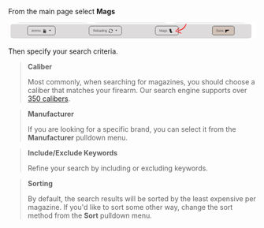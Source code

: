 <!-- TITLE: Searching Magazines -->
<!-- SUBTITLE: How to search for mags at AmmoSeek.com -->

From the main page select **Mags**

![Searchmagazines](/uploads/searchmagazines.png "Searchmagazines")

Then specify your search criteria.

> **Caliber**
> 
> Most commonly, when searching for magazines, you should choose a caliber that matches your firearm. Our search engine supports over [350 calibers](http://ammoseek.com/calibers/).

> **Manufacturer**
> 
> If you are looking for a specific brand, you can select it from the **Manufacturer** pulldown menu.

> **Include/Exclude Keywords**
> 
> Refine your search by including or excluding keywords.

> **Sorting**
> 
> By default, the search results will be sorted by the least expensive per magazine. If you'd like to sort some other way, change the sort method from the **Sort** pulldown menu.
